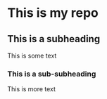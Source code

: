 # This is my repo
## This is a subheading
This is some text
### This is a sub-subheading
This is more text